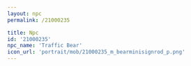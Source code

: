 ```yaml
---
layout: npc
permalink: /21000235

title: Npc
id: '21000235'
npc_name: 'Traffic Bear'
icon_url: 'portrait/mob/21000235_m_bearminisignrod_p.png'
---
```


